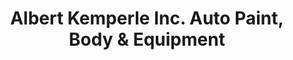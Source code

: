 ---
title: "Albert Kemperle Inc. Auto Paint, Body & Equipment"
url: /deer-park/albert-kemperle-inc-auto-paint-body-and-equipment/
shop: car parts
---